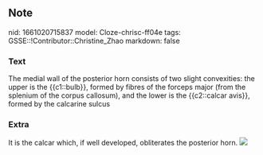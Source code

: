 ## Note
nid: 1661020715837
model: Cloze-chrisc-ff04e
tags: GSSE::!Contributor::Christine_Zhao
markdown: false

### Text
<div>
  <div>
    <div>
      <div>
        The medial wall of the posterior horn consists of two
        slight convexities: the upper is the {{c1::bulb}}, formed
        by fibres of the forceps major (from the splenium of the
        corpus callosum), and the lower is the {{c2::calcar avis}},
        formed by the calcarine sulcus
      </div>
    </div>
  </div>
</div>

### Extra
<div>
  <div>
    <div>
      <div>It is the calcar which, if well developed, obliterates
      the posterior horn. <img src= 
      "paste-df03957a60e148338c5ca40744904e3f5d7d8c3c.jpg"></div>
    </div>
  </div>
</div>
